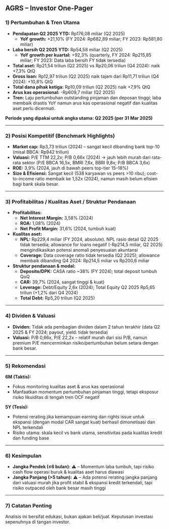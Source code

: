 ## AGRS – Investor One-Pager

### 1) Pertumbuhan & Tren Utama
- **Pendapatan Q2 2025 YTD:** Rp176,08 miliar (Q2 2025)
  - **YoY growth:** +21,10% (FY 2024: Rp682,89 miliar; FY 2023: Rp581,80 miliar)
- **Laba bersih Q2 2025 YTD:** Rp54,58 miliar (Q2 2025)
  - **YoY growth per kuartal:** +92,3% (quarterly, FY 2024: Rp215,85 miliar; FY 2023: Data laba bersih FY tidak tersedia)
- **Total aset:** Rp21,54 triliun (Q2 2025) vs Rp20,06 triliun (Q4 2024): naik +7,3% QtQ
- **Gross loan:** Rp12,97 triliun (Q2 2025) naik tajam dari Rp11,71 triliun (Q4 2024): +10,8% QtQ
- **Total dana pihak ketiga:** Rp10,09 triliun (Q2 2025) naik +7,9% QtQ
- **Arus kas operasional:** -Rp609,7 miliar (Q2 2025)
- **Tren:** Laju pertumbuhan outstanding pinjaman dan deposan tinggi; laba membaik drastis YoY namun arus kas operasional negatif dan kualitas aset perlu dicermati.
  
**Periode yang dipakai untuk angka utama: Q2 2025 (per 31 Mar 2025)**

---

### 2) Posisi Kompetitif (Benchmark Highlights)
- **Market cap:** Rp3,73 triliun (2024) – sangat kecil dibanding bank top-10 (misal BBCA: Rp942 triliun)
- **Valuasi:** P/E TTM 22,2x; P/B 0,66x (2024) → jauh lebih murah dari rata-rata sektor (P/E BBCA 16,5x, BMRI 7,6x, BBRI 9,8x; P/B BBCA 3,6x)
- **ROE:** 3,9% (2024, jauh di bawah peers top-tier 15–18%)
- **Size & Efisiensi:** Sangat kecil (538 karyawan vs peers >10 ribu); cost-to-income ratio membaik ke 1,52x (2024), namun masih belum efisien bagi bank skala besar.

---

### 3) Profitabilitas / Kualitas Aset / Struktur Pendanaan
- **Profitabilitas:**
  - **Net Interest Margin:** 3,58% (2024)
  - **ROA:** 1,08% (2024)
  - **Net Profit Margin:** 31,6% (2024, tumbuh kuat)
- **Kualitas aset:**
  - **NPL:** Rp229,4 miliar (FY 2024, absolute). NPL rasio detail Q2 2025 tidak tersedia; allowance for loans negatif (-Rp214,5 miliar, Q2 2025) mengindikasikan potensi anomali penyesuaian akuntansi
  - **Coverage:** Data coverage ratio tidak tersedia (Q2 2025); allowance membaik dibanding Q4 2024: Rp214,5 miliar vs Rp200,6 miliar
- **Struktur pendanaan & modal:**
  - **Deposito/DPK:** CASA ratio ~38% (FY 2024); total deposit tumbuh QoQ
  - **CAR:** 39,7% (2024, sangat tinggi & kuat)
  - **Leverage:** Debt/Equity 2,6x (2024); Total Equity Q2 2025 Rp5,65 triliun (+1,2% dari Q4 2024)
  - **Total Debt:** Rp5,20 triliun (Q2 2025)

---

### 4) Dividen & Valuasi
- **Dividen:** Tidak ada pembagian dividen dalam 2 tahun terakhir (data Q2 2025 & FY 2024; payout, yield: tidak tersedia)
- **Valuasi:** P/B 0,66x, P/E 22,2x – relatif murah dari sisi P/B, namun premium P/E mencerminkan risiko/pertumbuhan belum setara dengan bank besar.

---

### 5) Rekomendasi
**6M (Taktis):**  
- Fokus monitoring kualitas aset & arus kas operasional  
- Manfaatkan momentum pertumbuhan pinjaman tinggi, tetapi eksposur risiko likuiditas di tengah tren OCF negatif

**5Y (Tesis):**  
- Potensi rerating jika kemampuan earning dan rights issue untuk ekspansi (dengan modal CAR sangat kuat) berhasil dimonetisasi dan NPL terkendali  
- Risiko utama: skala kecil vs bank utama, sensitivitas pada kualitas kredit dan funding base

---

### 6) Kesimpulan
- **Jangka Pendek (≤6 bulan):** ⚠️ – Momentum laba tumbuh, tapi risiko cash flow operasi buruk & kualitas aset harus diawasi
- **Jangka Panjang (>5 tahun):** ⚠️ – Ada potensi rerating jangka panjang dari valuasi murah jika profit stabil & ekspansi kredit terkendali, tapi risiko outpaced oleh bank besar masih tinggi

---

### 7) Catatan Penting
Analisis ini bersifat edukasi, bukan ajakan beli/jual. Keputusan investasi sepenuhnya di tangan investor.